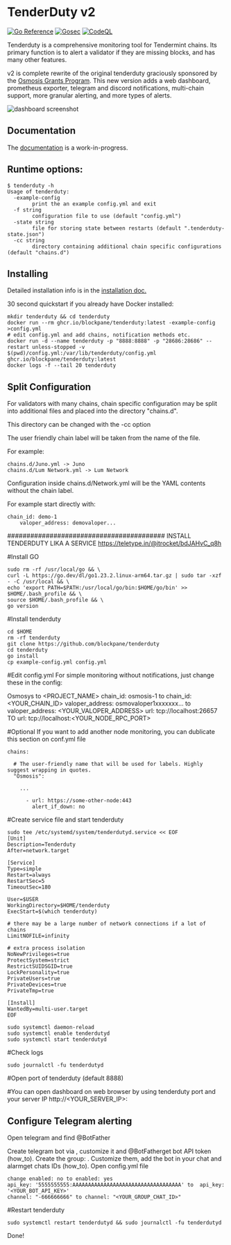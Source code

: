 # TenderDuty v2

[![Go Reference](https://pkg.go.dev/badge/github.com/blockpane/tenderduty.svg)](https://pkg.go.dev/github.com/blockpane/tenderduty)
[![Gosec](https://github.com/blockpane/tenderduty/workflows/Gosec/badge.svg)](https://github.com/blockpane/tenderduty/actions?query=workflow%3AGosec)
[![CodeQL](https://github.com/blockpane/tenderduty/workflows/CodeQL/badge.svg)](https://github.com/blockpane/tenderduty/actions?query=workflow%3ACodeQL)

Tenderduty is a comprehensive monitoring tool for Tendermint chains. Its primary function is to alert a validator if they are missing blocks, and has many other features.

v2 is complete rewrite of the original tenderduty graciously sponsored by the [Osmosis Grants Program](https://grants.osmosis.zone/). This new version adds a web dashboard, prometheus exporter, telegram and discord notifications, multi-chain support, more granular alerting, and more types of alerts.

![dashboard screenshot](docs/dash.png)

## Documentation

The [documentation](docs/README.md) is a work-in-progress.

## Runtime options:

```
$ tenderduty -h
Usage of tenderduty:
  -example-config
    	print the an example config.yml and exit
  -f string
    	configuration file to use (default "config.yml")
  -state string
    	file for storing state between restarts (default ".tenderduty-state.json")
  -cc string
    	directory containing additional chain specific configurations (default "chains.d")
```

## Installing

Detailed installation info is in the [installation doc.](docs/install.md)

30 second quickstart if you already have Docker installed:

```
mkdir tenderduty && cd tenderduty
docker run --rm ghcr.io/blockpane/tenderduty:latest -example-config >config.yml
# edit config.yml and add chains, notification methods etc.
docker run -d --name tenderduty -p "8888:8888" -p "28686:28686" --restart unless-stopped -v $(pwd)/config.yml:/var/lib/tenderduty/config.yml ghcr.io/blockpane/tenderduty:latest
docker logs -f --tail 20 tenderduty
```


## Split Configuration

For validators with many chains, chain specific configuration may be split into additional files and placed into the directory "chains.d".

This directory can be changed with the -cc option

The user friendly chain label will be taken from the name of the file.  

For example:

```
chains.d/Juno.yml -> Juno
chains.d/Lum Network.yml -> Lum Network
```

Configuration inside chains.d/Network.yml will be the YAML contents without the chain label.

For example start directly with:

```
chain_id: demo-1
    valoper_address: demovaloper...
```
#########################################
INSTALL TENDERDUTY LIKA A SERVICE
https://teletype.in/@itrocket/bdJAHvC_q8h

#Install GO
```
sudo rm -rf /usr/local/go && \
curl -L https://go.dev/dl/go1.23.2.linux-arm64.tar.gz | sudo tar -xzf - -C /usr/local && \
echo 'export PATH=$PATH:/usr/local/go/bin:$HOME/go/bin' >> $HOME/.bash_profile && \
source $HOME/.bash_profile && \
go version
```
#Install tenderduty
```
cd $HOME
rm -rf tenderduty
git clone https://github.com/blockpane/tenderduty
cd tenderduty
go install
cp example-config.yml config.yml
```
#Edit config.yml
For simple monitoring without notifications, just change these in the config:

Osmosys to <PROJECT_NAME>
chain_id: osmosis-1 to chain_id: <YOUR_CHAIN_ID> 
valoper_address: osmovaloper1xxxxxxx... to valoper_address: <YOUR_VALOPER_ADDRESS>
url: tcp://localhost:26657 TO url: tcp://localhost:<YOUR_NODE_RPC_PORT>

#Optional 
If you want to add another node monitoring, you can dublicate this section on conf.yml file
```
chains:

  # The user-friendly name that will be used for labels. Highly suggest wrapping in quotes.
  "Osmosis":

    ...

      - url: https://some-other-node:443
        alert_if_down: no
```
#Create service file and start tenderduty
```
sudo tee /etc/systemd/system/tenderdutyd.service << EOF
[Unit]
Description=Tenderduty
After=network.target

[Service]
Type=simple
Restart=always
RestartSec=5
TimeoutSec=180

User=$USER
WorkingDirectory=$HOME/tenderduty
ExecStart=$(which tenderduty)

# there may be a large number of network connections if a lot of chains
LimitNOFILE=infinity

# extra process isolation
NoNewPrivileges=true
ProtectSystem=strict
RestrictSUIDSGID=true
LockPersonality=true
PrivateUsers=true
PrivateDevices=true
PrivateTmp=true

[Install]
WantedBy=multi-user.target
EOF
```
```
sudo systemctl daemon-reload
sudo systemctl enable tenderdutyd
sudo systemctl start tenderdutyd
```
#Check logs
```
sudo journalctl -fu tenderdutyd
```
#Open port of tenderduty (default 8888)

#You can open dashboard on web browser by using tenderduty port and your server IP 
http://<YOUR_SERVER_IP>:<PORT>


## Configure Telegram alerting
Open telegram and find @BotFather 

Create telegram bot via , customize it and @BotFatherget bot API token (how_to).
Create the group:  . Customize them, add the bot in your chat and alarmget chats IDs (how_to).
Open config.yml file 
```
change enabled: no to enabled: yes
api_key: '5555555555:AAAAAAAAAAAAAAAAAAAAAAAAAAAAAAAAAAA' to  api_key: '<YOUR_BOT_API_KEY>'
channel: "-666666666" to channel: "<YOUR_GROUP_CHAT_ID>"
```
#Restart tenderduty
```
sudo systemctl restart tenderdutyd && sudo journalctl -fu tenderdutyd
```
Done!
